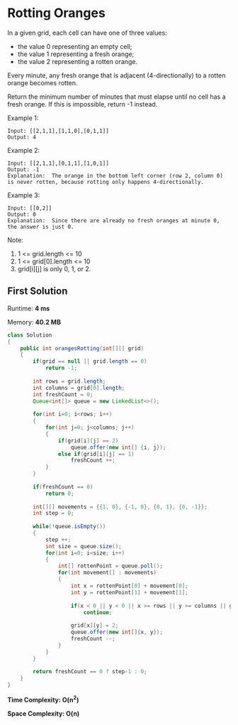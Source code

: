 #  Rotting Oranges

In a given grid, each cell can have one of three values:

* the value 0 representing an empty cell;
* the value 1 representing a fresh orange;
* the value 2 representing a rotten orange.

Every minute, any fresh orange that is adjacent (4-directionally) to a rotten orange becomes rotten.

Return the minimum number of minutes that must elapse until no cell has a fresh orange.  If this is impossible, return -1 instead.

Example 1:

```
Input: [[2,1,1],[1,1,0],[0,1,1]]
Output: 4
```

Example 2:

```
Input: [[2,1,1],[0,1,1],[1,0,1]]
Output: -1
Explanation:  The orange in the bottom left corner (row 2, column 0) is never rotten, because rotting only happens 4-directionally.
```

Example 3:

```
Input: [[0,2]]
Output: 0
Explanation:  Since there are already no fresh oranges at minute 0, the answer is just 0.
```

Note:

1. 1 <= grid.length <= 10
2. 1 <= grid[0].length <= 10
3. grid[i][j] is only 0, 1, or 2.

## First Solution

Runtime: **4 ms**

Memory: **40.2 MB**

```java
class Solution 
{
    public int orangesRotting(int[][] grid) 
    {
        if(grid == null || grid.length == 0)
            return -1;
        
        int rows = grid.length;
        int columns = grid[0].length;
        int freshCount = 0;
        Queue<int[]> queue = new LinkedList<>();
        
        for(int i=0; i<rows; i++)
        {
            for(int j=0; j<columns; j++)
            {
                if(grid[i][j] == 2)
                    queue.offer(new int[] {i, j});
                else if(grid[i][j] == 1)
                    freshCount ++;
            }
        }
        
        if(freshCount == 0)
            return 0;
        
        int[][] movements = {{1, 0}, {-1, 0}, {0, 1}, {0, -1}};
        int step = 0;
        
        while(!queue.isEmpty())
        {
            step ++;
            int size = queue.size();
            for(int i=0; i<size; i++)
            {
                int[] rottenPoint = queue.poll();
                for(int movement[] : movements)
                {
                    int x = rottenPoint[0] + movement[0];
                    int y = rottenPoint[1] + movement[1];
                    
                    if(x < 0 || y < 0 || x >= rows || y >= columns || grid[x][y] == 0 || grid[x][y] == 2)
                        continue;
                    
                    grid[x][y] = 2;
                    queue.offer(new int[]{x, y});
                    freshCount --;
                }
            }
        }
        
        return freshCount == 0 ? step-1 : 0;
    }
}
```

**Time Complexity: O(n<sup>2</sup>)**

**Space Complexity: O(n)**
    